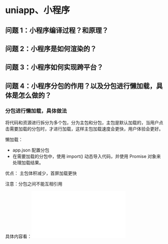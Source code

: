 # uniapp、小程序

## 问题 1：小程序编译过程？和原理？

## 问题 2：小程序是如何渲染的？

## 问题 3：小程序如何实现跨平台？

## 问题 4：小程序分包的作用？以及分包进行懒加载，具体是怎么做的？

### 分包进行懒加载，具体做法

将代码和资源进行拆分为多个包，分为主包和分包，主包是默认加载的，当用户点击需要加载的分包时，才进行加载，这样主包加载速度会更快，用户体验会更好。

懒加载：
- app.json 配置分包
- 在需要加载的分包中，使用 import() 动态导入代码，并使用 Promise 对象来处理加载结果。

优点：
主包体积减少，首屏加载更快

注意：分包之间不能互相引用

具体内容看：![小程序分包](../项目/实习项目/小程序分包.md)